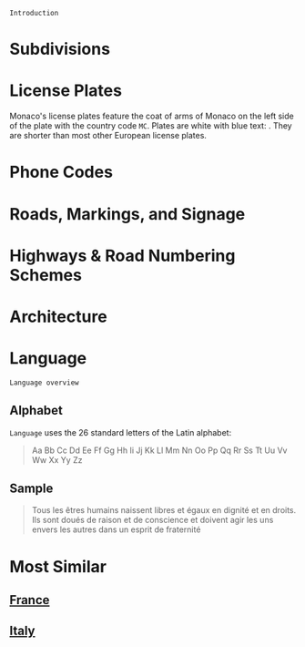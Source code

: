`Introduction`

# Subdivisions

# License Plates

Monaco's license plates feature the coat of arms of Monaco on the left side of the plate with the country code `MC`. Plates are white with blue text: <LicensePlate style="mc" code="MC" format="1234" textColor="blue" />. They are shorter than most other European license plates.

# Phone Codes

# Roads, Markings, and Signage

# Highways & Road Numbering Schemes

# Architecture

# Language

`Language overview`

## Alphabet

`Language` uses the 26 standard letters of the Latin alphabet:

> Aa Bb Cc Dd Ee Ff Gg Hh Ii Jj Kk Ll Mm Nn Oo Pp Qq Rr Ss Tt Uu Vv Ww Xx Yy Zz

## Sample

> Tous les êtres humains naissent libres et égaux en dignité et en droits. Ils sont doués de raison et de conscience et doivent agir les uns envers les autres dans un esprit de fraternité

# Most Similar

## [France](/countries/FRA)

## [Italy](/countries/ITA)
